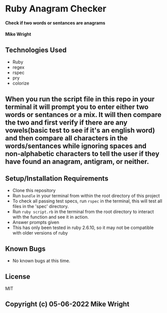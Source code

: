 # Ruby Anagram Checker

#### Check if two words or sentances are anagrams

#### Mike Wright

## Technologies Used

* Ruby
* regex
* rspec
* pry
* colorize

## When you run the script file in this repo in your terminal it will prompt you to enter either two words or sentances or a mix. It will then compare the two and first verify if there are any vowels(basic test to see if it's an english word) and then compare all characters in the words/sentances while ignoring spaces and non-alphabetic characters to tell the user if they have found an anagram, antigram, or neither.

## Setup/Installation Requirements

* Clone this repository
* Run `bundle` in your terminal from within the root directory of this project
* To check all passing test specs, run `rspec` in the terminal, this will test all files in the 'spec' directory.
* Run `ruby script.rb` in the terminal from the root directory to interact with the function and see it in action.
* Answer prompts given
* This has only been tested in ruby 2.6.10, so it may not be compatible with older versions of ruby

## Known Bugs

* No known bugs at this time.

## License
MIT

## Copyright (c) 05-06-2022 Mike Wright
